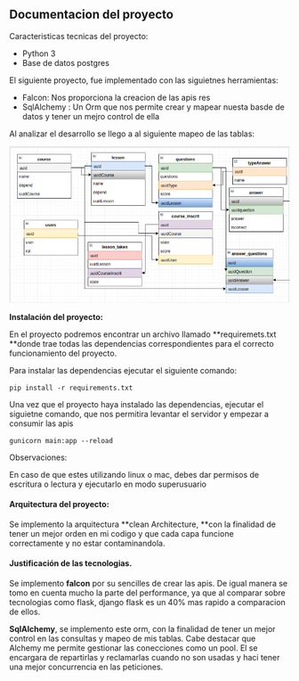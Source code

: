 ## Documentacion del proyecto

Caracteristicas tecnicas del proyecto:

* Python 3
* Base de datos postgres

El siguiente proyecto, fue implementado con las siguietnes herramientas:

* Falcon: Nos proporciona la creacion de las apis res
* SqlAlchemy : Un Orm que nos permite crear y mapear nuesta basde de datos y tener un mejro control de ella

Al analizar el desarrollo se llego a al siguiente mapeo de las tablas:

![](/img/diagrama.png)

**Instalación del proyecto:**

En el proyecto podremos encontrar un archivo llamado **requiremets.txt **donde trae todas las dependencias correspondientes para el correcto funcionamiento del proyecto.

Para instalar las dependencias ejecutar el siguiente comando:

```
pip install -r requirements.txt
```

Una vez que el proyecto haya instalado las dependencias, ejecutar el siguietne comando, que nos permitira levantar el servidor y empezar a consumir las apis

```
gunicorn main:app --reload
```

Observaciones:

En caso de que estes utilizando linux o mac, debes dar permisos de escritura o lectura y ejecutarlo en modo superusuario

#### Arquitectura del proyecto:

Se implemento la arquitectura **clean Architecture, **con la finalidad de tener un mejor orden en mi codigo y que cada capa funcione correctamente y no estar contaminandola.

#### Justificación de las tecnologias.

Se implemento **falcon** por su sencilles de crear las apis. De igual manera se tomo en cuenta mucho la parte del performance, ya que al comparar sobre tecnologias como flask, django flask es un 40% mas rapido a comparacion de ellos.

**SqlAlchemy**, se implemento este orm, con la finalidad de tener un mejor control en las consultas y mapeo de mis tablas. Cabe destacar que Alchemy me permite gestionar las  conecciones como un pool. El se encargara de repartirlas y reclamarlas cuando no son usadas y haci tener una mejor concurrencia en las peticiones.

